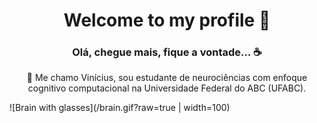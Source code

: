 <h1 align="center">Welcome to my profile 👋</h1>

<h3 align="center"> Olá, chegue mais, fique a vontade... ☕️ </h3>

<p align="center">👤️ Me chamo Vinícius, sou estudante de neurociências com enfoque cognitivo computacional na Universidade Federal do ABC (UFABC). </p>
![Brain with glasses](/brain.gif?raw=true | width=100)




